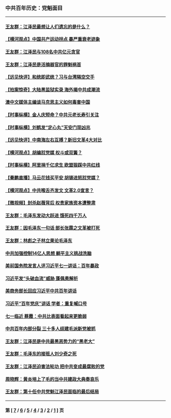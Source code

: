 ### 中共百年历史：党魁面目
---
#### [王友群：江泽民最想让人们遗忘的是什么？](../../pages/nf1176107/n13408949.md?12230430) 
#### [【横河观点】中国共产运动拐点 暴严重衰老迹象](../../pages/nf1176107/n13388333.md?12230430) 
#### [王友群：江泽民与108名中共亿元贪官](../../pages/nf1176107/n13352358.md?12230430) 
#### [王友群：江泽民是活摘器官的罪魁祸首](../../pages/nf1176107/n13336903.md?12230430) 
#### [【远见快评】和统即武统？习与台湾隔空交手](../../pages/nf1176107/n13297739.md?12230430) 
#### [【拍案惊奇】大陆黑监狱实录 海外揭中共成潮流](../../pages/nf1176107/n13288853.md?12230430) 
#### [澳中文媒体主编谈马克思主义如何毒害中国](../../pages/nf1176107/n13257387.md?12230430) 
#### [【时事纵横】金人庆短命？中共元老长寿引关注](../../pages/nf1176107/n13217934.md?12230430) 
#### [【时事纵横】刘鹤发“定心丸”天安门现凶兆](../../pages/nf1176107/n13215416.md?12230430) 
#### [【远见快评】中南海左右互搏？新旧文革4大对比](../../pages/nf1176107/n13214745.md?12230430) 
#### [【横河观点】胡编怼党媒 权斗或双簧？](../../pages/nf1176107/n13210864.md?12230430) 
#### [【时事纵横】阿里捐千亿求生 欧盟狠踩中共红线](../../pages/nf1176107/n13206431.md?12230430) 
#### [【秦鹏直播】马云花钱买平安 胡锡进怒怼党媒？](../../pages/nf1176107/n13206392.md?12230430) 
#### [【横河观点】中共喉舌齐发文 文革2.0宣言？](../../pages/nf1176107/n13201248.md?12230430) 
#### [【微视频】封杀赵薇背后 权贵家族资本遭整肃](../../pages/nf1176107/n13197798.md?12230430) 
#### [王友群：毛泽东发动大跃进 饿死四千万人](../../pages/nf1176107/n13177158.md?12230430) 
#### [王友群：因毛泽东一句话 部长张霖之文革被打死](../../pages/nf1176107/n13161711.md?12230430) 
#### [王友群：林彪之子林立果论毛泽东](../../pages/nf1176107/n13128622.md?12230430) 
#### [中共加强控制14亿人思想 躺平主义挑战洗脑](../../pages/nf1176107/n13094299.md?12230430) 
#### [美前国务院发言人评习近平七一讲话：百年暴政](../../pages/nf1176107/n13066986.md?12230430) 
#### [习近平发“头破血流”威胁 蓬佩奥解析](../../pages/nf1176107/n13063604.md?12230430) 
#### [美商务部长回应习近平中共百年讲话](../../pages/nf1176107/n13062903.md?12230430) 
#### [习近平“百年党庆”讲话 学者：重复喊口号](../../pages/nf1176107/n13061411.md?12230430) 
#### [七一临近 蔡霞：中共比表面看起来更脆弱](../../pages/nf1176107/n13056418.md?12230430) 
#### [中共百年内部分裂 三十多人组建毛派新党被抓](../../pages/nf1176107/n13044023.md?12230430) 
#### [王友群：江泽民是中共最黑恶势力的“黑老大”](../../pages/nf1176107/n13022180.md?12230430) 
#### [王友群：毛泽东的接班人刘少奇之死](../../pages/nf1176107/n12991772.md?12230430) 
#### [王友群：江泽民迫害法轮功 把中共变成最腐败的党](../../pages/nf1176107/n12947347.md?12230430) 
#### [周晓辉：黄炎培上了毛的当中共建政大典奏哀乐](../../pages/nf1176107/n12942780.md?12230430) 
#### [王友群：第十任中共党魁江泽民面临的最后结局](../../pages/nf1176107/n12933748.md?12230430) 

---
#### 第 [ [7](./7.md?12230430) / [6](./6.md?12230430) / [5](./5.md?12230430) / [4](./4.md?12230430) / [3](./3.md?12230430) / [2](./2.md?12230430) / [1](./1.md?12230430) ] 页
